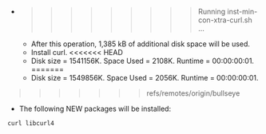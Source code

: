 * >>>>>>>>> Running inst-min-con-xtra-curl.sh ...
  * After this operation, 1,385 kB of additional disk space will be used.
  * Install curl.
<<<<<<< HEAD
  * Disk size = 1541156K. Space Used = 2108K. Runtime = 00:00:00:01.
=======
  * Disk size = 1549856K. Space Used = 2056K. Runtime = 00:00:00:01.
>>>>>>> refs/remotes/origin/bullseye
  * The following NEW packages will be installed:
  ```bash
curl libcurl4
  ```
